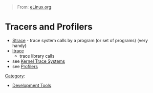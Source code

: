 > From: [eLinux.org](http://eLinux.org/Tracers_and_Profilers "http://eLinux.org/Tracers_and_Profilers")


# Tracers and Profilers



-   [Strace](http://eLinux.org/Strace "Strace") - trace system calls by a program (or set
    of programs) (very handy)
-   [ltrace](http://eLinux.org/index.php?title=Ltrace&action=edit&redlink=1 "Ltrace (page does not exist)")
    - trace library calls
-   see [Kernel Trace
    Systems](http://eLinux.org/Kernel_Trace_Systems "Kernel Trace Systems")
-   see [Profilers](http://eLinux.org/Profilers "Profilers")


[Category](http://eLinux.org/Special:Categories "Special:Categories"):

-   [Development
    Tools](http://eLinux.org/Category:Development_Tools "Category:Development Tools")

